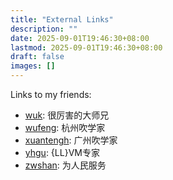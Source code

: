 ```yaml
---
title: "External Links"
description: ""
date: 2025-09-01T19:46:30+08:00
lastmod: 2025-09-01T19:46:30+08:00
draft: false
images: []
---
```


Links to my friends:

- [wuk](https://wu-kan.cn/): 很厉害的大师兄
- [wufeng](https://www.zhangty15226.com/): 杭州吹学家
- [xuantengh](https://huangxt.com/): 广州吹学家
- [yhgu](https://yhgu2000.github.io/): {LL}VM专家
- [zwshan](https://zwshan.github.io/): 为人民服务
